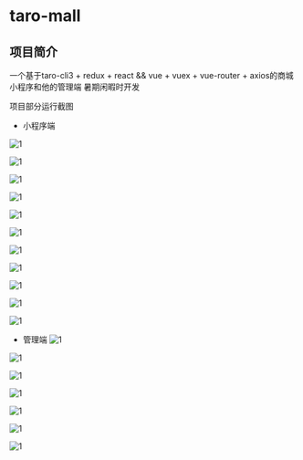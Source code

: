 # taro-mall

## 项目简介
一个基于taro-cli3 + redux + react && vue + vuex + vue-router + axios的商城小程序和他的管理端
暑期闲暇时开发

项目部分运行截图

* 小程序端

![1](https://github.com/seeeyoul/taro-mall/blob/master/imgs/IMG_6983.PNG)

![1](https://github.com/seeeyoul/taro-mall/blob/master/imgs/IMG_6984.PNG)

![1](https://github.com/seeeyoul/taro-mall/blob/master/imgs/IMG_6985.PNG)

![1](https://github.com/seeeyoul/taro-mall/blob/master/imgs/IMG_6986.PNG)

![1](https://github.com/seeeyoul/taro-mall/blob/master/imgs/IMG_6987.PNG)

![1](https://github.com/seeeyoul/taro-mall/blob/master/imgs/IMG_6988.PNG)

![1](https://github.com/seeeyoul/taro-mall/blob/master/imgs/IMG_6989.PNG)

![1](https://github.com/seeeyoul/taro-mall/blob/master/imgs/IMG_6990.PNG)

![1](https://github.com/seeeyoul/taro-mall/blob/master/imgs/IMG_6991.PNG)

![1](https://github.com/seeeyoul/taro-mall/blob/master/imgs/IMG_6992.PNG)

![1](https://github.com/seeeyoul/taro-mall/blob/master/imgs/IMG_6993.PNG)

* 管理端
![1](https://github.com/seeeyoul/taro-mall/blob/master/imgs/QQ20201226-0.png)

![1](https://github.com/seeeyoul/taro-mall/blob/master/imgs/QQ20201226-1.png)

![1](https://github.com/seeeyoul/taro-mall/blob/master/imgs/QQ20201226-2.png)

![1](https://github.com/seeeyoul/taro-mall/blob/master/imgs/QQ20201226-3.png)

![1](https://github.com/seeeyoul/taro-mall/blob/master/imgs/QQ20201226-4.png)

![1](https://github.com/seeeyoul/taro-mall/blob/master/imgs/QQ20201226-5.png)

![1](https://github.com/seeeyoul/taro-mall/blob/master/imgs/QQ20201226-6.png)



